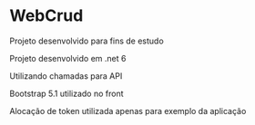 # WebCrud
Projeto desenvolvido para fins de estudo

Projeto desenvolvido em .net 6

Utilizando chamadas para API

Bootstrap 5.1 utilizado no front

Alocação de token utilizada apenas para exemplo da aplicação
